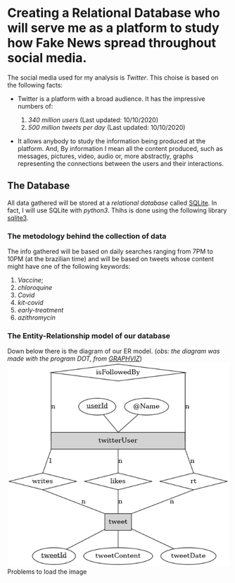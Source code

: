 # Creating a Relational Database who will serve me as a platform to study how Fake News spread throughout social media.

The social media used for my analysis is *Twitter*. This choise is based on the 
following facts:
+ Twitter is a platform with a broad audience. It has the impressive numbers of:
    1. *340 million users* (Last updated: 10/10/2020)
    2. *500 million tweets per day* (Last updated: 10/10/2020)
    
+ It allows anybody to study the information being produced at the platform. And,
By information I mean all the content produced, such as messages, pictures, video, audio or, 
more abstractly, graphs representing the connections between the users and their interactions. 

## The  Database
All data gathered will be stored at a *relational database* called
[SQLite](https://www.sqlite.org/index.html). 
In fact, I will use SQLite with *python3*. 
Thihs is done using the following 
library [sqlite3](https://docs.python.org/3/library/sqlite3.html).

### The metodology behind the collection of data
The info gathered will be based on daily searches
ranging from 7PM to 10PM (at the brazilian time) and will be based
on tweets whose content might have one of the following keywords:
1. *Vaccine*;
2. *chloroquine*
3. *Covid*
4. *kit-covid* 
5. *early-treatment*
6. *azithromycin*

### The Entity-Relationship model of our database
Down below there is the diagram of our ER model. 
(<i>obs: the diagram was made with the program *DOT*, from 
[GRAPHVIZ](https://graphviz.org/)</i>)
<img style="text-align:center;" src="er.png" > Problems to load the image </img>
